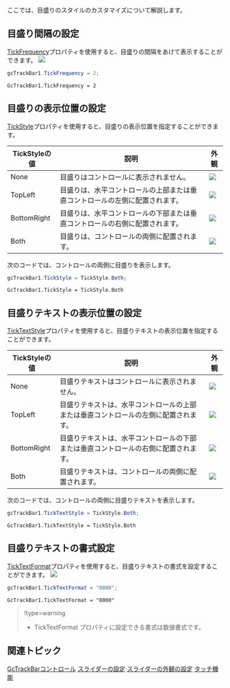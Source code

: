 ここでは、目盛りのスタイルのカスタマイズについて解説します。

## 目盛り間隔の設定

[TickFrequency](gcdocsite__documentlink?toc-item-id=c6d3e917-6717-4535-bb95-aa4bdfe85232)プロパティを使用すると、目盛りの間隔をあけて表示することができます。
![](/DOCUMENT_SITE_LINK_PREFIX_HERE/document-site-files/images/06fadbb1-c461-433a-b385-ae4966e56069/images/gctrackbar.tickstyle_frequency01.png)

```csharp
gcTrackBar1.TickFrequency = 2;
```

```vbnet
GcTrackBar1.TickFrequency = 2
```

## 目盛りの表示位置の設定

[TickStyle](gcdocsite__documentlink?toc-item-id=03276b04-1544-451e-9046-bdec7fe2f911)プロパティを使用すると、目盛りの表示位置を指定することができます。

| TickStyleの値 | 説明 | 外観 |
| ----------- | --- | --- |
| None | 目盛りはコントロールに表示されません。 | ![](/DOCUMENT_SITE_LINK_PREFIX_HERE/document-site-files/images/06fadbb1-c461-433a-b385-ae4966e56069/images/gctrackbar.tickstyle_tickstyle01.png) |
| TopLeft | 目盛りは、水平コントロールの上部または垂直コントロールの左側に配置されます。 | ![](/DOCUMENT_SITE_LINK_PREFIX_HERE/document-site-files/images/06fadbb1-c461-433a-b385-ae4966e56069/images/gctrackbar.tickstyle_tickstyle02.png) |
| BottomRight | 目盛りは、水平コントロールの下部または垂直コントロールの右側に配置されます。 | ![](/DOCUMENT_SITE_LINK_PREFIX_HERE/document-site-files/images/06fadbb1-c461-433a-b385-ae4966e56069/images/gctrackbar.tickstyle_tickstyle03.png) |
| Both | 目盛りは、コントロールの両側に配置されます。 | ![](/DOCUMENT_SITE_LINK_PREFIX_HERE/document-site-files/images/06fadbb1-c461-433a-b385-ae4966e56069/images/gctrackbar.tickstyle_tickstyle04.png) |

次のコードでは、コントロールの両側に目盛りを表示します。

```csharp
gcTrackBar1.TickStyle = TickStyle.Both;
```

```vbnet
GcTrackBar1.TickStyle = TickStyle.Both
```

## 目盛りテキストの表示位置の設定

[TickTextStyle](gcdocsite__documentlink?toc-item-id=bfd6f10b-255b-4f02-953b-c3f73ad7e6e1)プロパティを使用すると、目盛りテキストの表示位置を指定することができます。

| TickStyleの値 | 説明 | 外観 |
| ----------- | --- | --- |
| None | 目盛りテキストはコントロールに表示されません。 | ![](/DOCUMENT_SITE_LINK_PREFIX_HERE/document-site-files/images/06fadbb1-c461-433a-b385-ae4966e56069/images/gctrackbar.tickstyle_ticktextstyle01.png) |
| TopLeft | 目盛りテキストは、水平コントロールの上部または垂直コントロールの左側に配置されます。 | ![](/DOCUMENT_SITE_LINK_PREFIX_HERE/document-site-files/images/06fadbb1-c461-433a-b385-ae4966e56069/images/gctrackbar.tickstyle_ticktextstyle02.png) |
| BottomRight | 目盛りテキストは、水平コントロールの下部または垂直コントロールの右側に配置されます。 | ![](/DOCUMENT_SITE_LINK_PREFIX_HERE/document-site-files/images/06fadbb1-c461-433a-b385-ae4966e56069/images/gctrackbar.tickstyle_ticktextstyle03.png) |
| Both | 目盛りテキストは、コントロールの両側に配置されます。 | ![](/DOCUMENT_SITE_LINK_PREFIX_HERE/document-site-files/images/06fadbb1-c461-433a-b385-ae4966e56069/images/gctrackbar.tickstyle_ticktextstyle04.png) |

次のコードでは、コントロールの両側に目盛りテキストを表示します。

```csharp
gcTrackBar1.TickTextStyle = TickStyle.Both;
```

```vbnet
GcTrackBar1.TickTextStyle = TickStyle.Both
```

## 目盛りテキストの書式設定

[TickTextFormat](gcdocsite__documentlink?toc-item-id=08660df3-191b-4d2c-932a-71d21a078633)プロパティを使用すると、目盛りテキストの書式を設定することができます。
![](/DOCUMENT_SITE_LINK_PREFIX_HERE/document-site-files/images/06fadbb1-c461-433a-b385-ae4966e56069/images/gctrackbar.tickstyle_ticktextformat01.png)

```csharp
gcTrackBar1.TickTextFormat = "0000";
```

```vbnet
GcTrackBar1.TickTextFormat = "0000"
```

> !type=warning
>
> * TickTextFormat プロパティに設定できる書式は数値書式です。

## 関連トピック

[GcTrackBarコントロール](gcdocsite__documentlink?toc-item-id=07572d2a-68e6-42e4-95d5-5d270d812b21)
[スライダーの設定](gcdocsite__documentlink?toc-item-id=96bc3305-4a51-4e23-a79c-5656ece13d2b)
[スライダーの外観の設定](gcdocsite__documentlink?toc-item-id=e4f34101-e083-4c8b-9184-ddc35a094bf3)
[タッチ機能](gcdocsite__documentlink?toc-item-id=80c0a07f-8cf9-45ff-9e5c-ec4fa9522533)